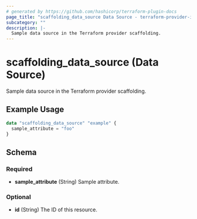 ```yaml
---
# generated by https://github.com/hashicorp/terraform-plugin-docs
page_title: "scaffolding_data_source Data Source - terraform-provider-ivantiism"
subcategory: ""
description: |-
  Sample data source in the Terraform provider scaffolding.
---
```


# scaffolding_data_source (Data Source)

Sample data source in the Terraform provider scaffolding.

## Example Usage

```terraform
data "scaffolding_data_source" "example" {
  sample_attribute = "foo"
}
```

<!-- schema generated by tfplugindocs -->
## Schema

### Required

- **sample_attribute** (String) Sample attribute.

### Optional

- **id** (String) The ID of this resource.


